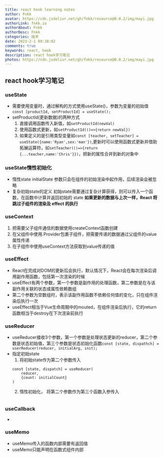 ```yaml
---
title: react hook learning notes
author: Fnkk
avatar: https://cdn.jsdelivr.net/gh/fnkk/resource@0.0.2/img/mayi.jpg
authorLink: fnkk.io
authorAbout: Fnkk
authorDesc: Fnkk
categories: 技术
date: 2023-2-1 09:38:02
comments: true
keywords: react, hook
description: react hook学习笔记
photos: https://cdn.jsdelivr.net/gh/fnkk/resource@0.0.2/img/mayi.jpg
---
```

## react hook学习笔记
### useState
- 需要使用变量时，通过解构的方式使用useState()，参数为变量的初始值`const [productId, setProductId] = useState();`
- setProductId(更新数据)的两种方式
    1. 直接调用函数传入新值，如`setProductId(newVal)`
    2. 使用函数式更新，如`setProductId(()=>{return newVal})`
    3. 如果定义的是引用类型变量如`const [teacher, setTeacher] = useState({name:'Ryan',sex:'man'})`,更新时可以使用函数式更新并借助拓展运算符，如`setTeacher(()=>{return {...teacher,name:'Chris'}})`，把新的属性合并到新的对象中
### useState惰性初始化
- 惰性state
    initialState 参数只会在组件的初始渲染中起作用，后续渲染会被忽略
- 复杂初始state的定义
    初始state需要通过复杂计算获得，则可以传入一个函数，在函数中计算并返回初始的 state
    **如果更新的数据与上次一样，React 将跳过子组件的渲染及 effect 的执行**
### useContext
1. 把需要父子组件通信的数据使用createContext函数创建
2. 在父组件中使用.Provider包裹子组件，把需要传递的数据通过父组件的value属性传递
3. 在子组件中使用useContext方法获取到value传递的值
### useEffect
- React在完成对DOM的更新后会执行，默认情况下，React会在每次渲染后调用副作用函数，包括第一次渲染的时候
- useEffect有两个参数，第一个参数是副作用的处理函数，第二参数是在与该副作用关联的状态或属性依赖数组
- 第二个参数为空数组时，表示该副作用函数不依赖任何值的变化，只在组件渲染后执行一次
- useEffect相当于Vue生命周期中的mouted，在组件渲染后执行，它的return函数相当于destroy在下次渲染前执行
### useReducer
- useReducer接收3个参数，第一个参数是处理状态更新的reducer，第二个参数是状态初始值，第三个参数是状态初始化函数`const [state, dispathch] = userReducer(reducer, initialArg, init);`
- 指定初始state
    1. 将初始state作为第二个参数传入
    ```
    const [state, dispatch] = useReducer(
        reducer,
        {count: initialCount}
    )
    ``` 
    2. 惰性初始化， 将第二个参数作为第三个函数入参传入
    ```

    ```
### useCallback
-  
### useMemo 
- useMemo传入的函数内部需要有返回值
- useMemo只能声明在函数式组件内部
